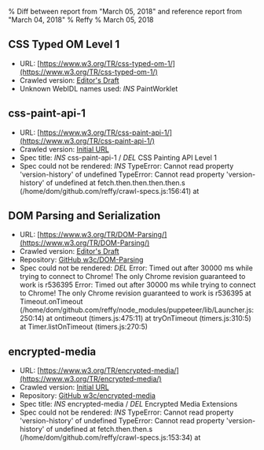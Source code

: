 % Diff between report from "March 05, 2018" and reference report from "March 04, 2018"
% Reffy
% March 05, 2018

## CSS Typed OM Level 1

- URL: [https://www.w3.org/TR/css-typed-om-1/](https://www.w3.org/TR/css-typed-om-1/)
- Crawled version: [Editor's Draft](https://drafts.css-houdini.org/css-typed-om-1/)
- Unknown WebIDL names used: *INS* PaintWorklet


## css-paint-api-1

- URL: [https://www.w3.org/TR/css-paint-api-1/](https://www.w3.org/TR/css-paint-api-1/)
- Crawled version: [Initial URL](https://www.w3.org/TR/css-paint-api-1/)
- Spec title: *INS* css-paint-api-1 / *DEL* CSS Painting API Level 1
- Spec could not be rendered: *INS* TypeError: Cannot read property 'version-history' of undefined TypeError: Cannot read property 'version-history' of undefined
    at fetch.then.then.then.then.s (/home/dom/github.com/reffy/crawl-specs.js:156:41)
    at <anonymous>


## DOM Parsing and Serialization

- URL: [https://www.w3.org/TR/DOM-Parsing/](https://www.w3.org/TR/DOM-Parsing/)
- Crawled version: [Editor's Draft](https://w3c.github.io/DOM-Parsing/)
- Repository: [GitHub w3c/DOM-Parsing](https://github.com/w3c/DOM-Parsing)
- Spec could not be rendered: *DEL* Error: Timed out after 30000 ms while trying to connect to Chrome! The only Chrome revision guaranteed to work is r536395 Error: Timed out after 30000 ms while trying to connect to Chrome! The only Chrome revision guaranteed to work is r536395
    at Timeout.onTimeout (/home/dom/github.com/reffy/node_modules/puppeteer/lib/Launcher.js:250:14)
    at ontimeout (timers.js:475:11)
    at tryOnTimeout (timers.js:310:5)
    at Timer.listOnTimeout (timers.js:270:5)


## encrypted-media

- URL: [https://www.w3.org/TR/encrypted-media/](https://www.w3.org/TR/encrypted-media/)
- Crawled version: [Initial URL](https://www.w3.org/TR/encrypted-media/)
- Repository: [GitHub w3c/encrypted-media](https://github.com/w3c/encrypted-media)
- Spec title: *INS* encrypted-media / *DEL* Encrypted Media Extensions
- Spec could not be rendered: *INS* TypeError: Cannot read property 'version-history' of undefined TypeError: Cannot read property 'version-history' of undefined
    at fetch.then.then.s (/home/dom/github.com/reffy/crawl-specs.js:153:34)
    at <anonymous>


